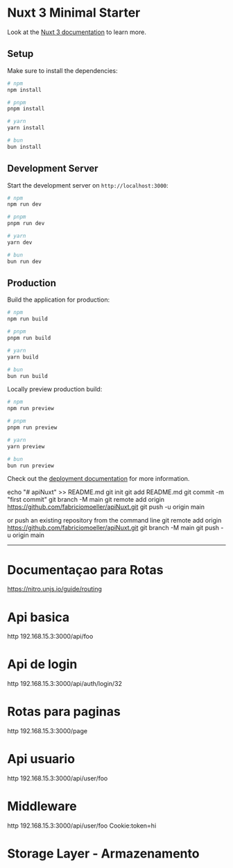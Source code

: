 # Nuxt 3 Minimal Starter

Look at the [Nuxt 3 documentation](https://nuxt.com/docs/getting-started/introduction) to learn more.

## Setup

Make sure to install the dependencies:

```bash
# npm
npm install

# pnpm
pnpm install

# yarn
yarn install

# bun
bun install
```

## Development Server

Start the development server on `http://localhost:3000`:

```bash
# npm
npm run dev

# pnpm
pnpm run dev

# yarn
yarn dev

# bun
bun run dev
```

## Production

Build the application for production:

```bash
# npm
npm run build

# pnpm
pnpm run build

# yarn
yarn build

# bun
bun run build
```

Locally preview production build:

```bash
# npm
npm run preview

# pnpm
pnpm run preview

# yarn
yarn preview

# bun
bun run preview
```

Check out the [deployment documentation](https://nuxt.com/docs/getting-started/deployment) for more information.


echo "# apiNuxt" >> README.md
git init
git add README.md
git commit -m "first commit"
git branch -M main
git remote add origin https://github.com/fabriciomoeller/apiNuxt.git
git push -u origin main

or push an existing repository from the command line
git remote add origin https://github.com/fabriciomoeller/apiNuxt.git
git branch -M main
git push -u origin main




********************
# Documentaçao para Rotas
https://nitro.unjs.io/guide/routing

# Api basica 
http 192.168.15.3:3000/api/foo


# Api de login
http 192.168.15.3:3000/api/auth/login/32


# Rotas para paginas
http 192.168.15.3:3000/page


# Api usuario
http 192.168.15.3:3000/api/user/foo


# Middleware
http 192.168.15.3:3000/api/user/foo Cookie:token=hi

# Storage Layer - Armazenamento
